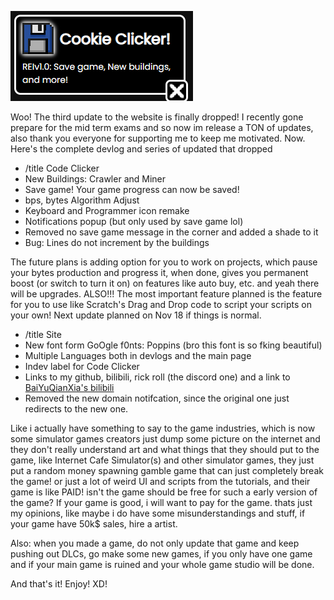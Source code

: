 
![Title](EnglishTitle.png)

Woo! The third update to the website is finally dropped! I recently gone prepare for the mid term exams and so now im release a TON of updates, also thank you everyone for supporting me to keep me motivated. Now. Here's the complete devlog and series of updated that dropped

- /title Code Clicker
- New Buildings: Crawler and Miner
- Save game! Your game progress can now be saved!
- bps, bytes Algorithm Adjust
- Keyboard and Programmer icon remake
- Notifications popup (but only used by save game lol)
- Removed no save game message in the corner and added a shade to it
- Bug: Lines do not increment by the buildings

The future plans is adding option for you to work on projects, which pause your bytes production and progress it, when done, gives you permanent boost (or switch to turn it on) on features like auto buy, etc. and yeah there will be upgrades. ALSO!!! The most important feature planned is the feature for you to use like Scratch's Drag and Drop code to script your scripts on your own! Next update planned on Nov 18 if things is normal.

- /title Site
- New font form GoOgle f0nts: Poppins (bro this font is so fking beautiful)
- Multiple Languages both in devlogs and the main page
- Indev label for Code Clicker
- Links to my github, bilibili, rick roll (the discord one) and a link to [BaiYuQianXia's bilibili](https://space.bilibili.com/14444480)
- Removed the new domain notifcation, since the original one just redirects to the new one.

Like i actually have something to say to the game industries, which is now some simulator games creators just dump some picture on the internet and they don't really understand art and what things that they should put to the game, like Internet Cafe Simulator(s) and other simulator games, they just put a random money spawning gamble game that can just completely break the game! or just a lot of weird UI and scripts from the tutorials, and their game is like PAID! isn't the game should be free for such a early version of the game? If your game is good, i will want to pay for the game. thats just my opinions, like maybe i do have some misunderstandings and stuff, if your game have 50k$ sales, hire a artist.

Also: when you made a game, do not only update that game and keep pushing out DLCs, go make some new games, if you only have one game and if your main game is ruined and your whole game studio will be done.

And that's it! Enjoy! XD!